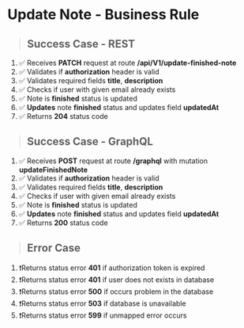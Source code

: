 # Update Note - Business Rule

> ## Success Case - REST

1.  ✅ Receives **PATCH** request at route **/api/V1/update-finished-note**
2.  ✅ Validates if **authorization** header is valid
3.  ✅ Validates required fields **title**, **description**
4.  ✅ Checks if user with given email already exists
5.  ✅ Note is **finished** status is updated
6.  ✅ **Updates** note **finished** status and updates field **updatedAt**
7.  ✅ Returns **204** status code

> ## Success Case - GraphQL

1.  ✅ Receives **POST** request at route **/graphql** with mutation **updateFinishedNote**
2.  ✅ Validates if **authorization** header is valid
3.  ✅ Validates required fields **title**, **description**
4.  ✅ Checks if user with given email already exists
5.  ✅ Note is **finished** status is updated
6.  ✅ **Updates** note **finished** status and updates field **updatedAt**
7.  ✅ Returns **200** status code

> ## Error Case

1. ❗Returns status error **401** if authorization token is expired
2. ❗Returns status error **401** if user does not exists in database
3. ❗Returns status error **500** if occurs problem in the database
4. ❗Returns status error **503** if database is unavailable
5. ❗Returns status error **599** if unmapped error occurs